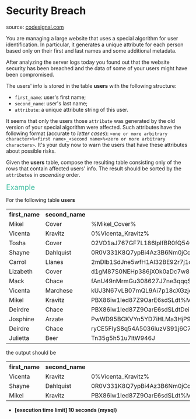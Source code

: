 <h1>Security Breach</h1>
<p>source: <a href="https://www.codesignal.com/">codesignal.com</a>
<div><p>You are managing a large website that uses a special algorithm for user identification. In particular, it generates a unique attribute for each person based only on their first and last names and some additional metadata.</p>
<p>After analyzing the server logs today you found out that the website security has been breached and the data of some of your users might have been compromised.</p>
<p>The users' info is stored in the table <strong>users</strong> with the following structure:</p>
<ul>
<li><code>first_name</code>: user's first name;</li>
<li><code>second_name</code>: user's last name;</li>
<li><code>attribute</code>: a unique attribute string of this user.</li>
</ul>
<p>It seems that only the users those <code>attribute</code> was generated by the old version of your special algorithm were affected. Such attributes have the following format (accurate to <em>letter cases</em>): <code>&lt;one or more arbitrary character&gt;%&lt;first name&gt;_&lt;second name&gt;%&lt;zero or more arbitrary characters&gt;</code>. It's your duty now to warn the users that have these attributes about possible risks.</p>
<p>Given the <strong>users</strong> table, compose the resulting table consisting only of the rows that contain affected users' info. The result should be sorted by the <code>attribute</code>s in <em>ascending</em> order.</p>
<p><span style="color:#44BFA3;font-size:1.4em">Example</span></p>
<p>For the following table <strong>users</strong></p>
<table>
<tbody><tr>
<th>first_name</th>
<th>second_name</th>
<th>attribute</th>
</tr>
<tr>
  <td>Mikel</td>
  <td>Cover</td>
  <td>%Mikel_Cover%</td>
</tr>
<tr>
  <td>Vicenta</td>
  <td>Kravitz</td>
  <td>0%Vicenta_Kravitz%</td>
</tr>
<tr>
  <td>Tosha</td>
  <td>Cover</td>
  <td>02VO1aJ767GF7L186lpIfBR0fQ5406Q02YcpG42LDF4Bv26</td>
</tr>
<tr>
  <td>Shayne</td>
  <td>Dahlquist</td>
  <td>0R0V331K8Q7ypBi4Az3B6Nm0jCqUk%Shayne_Dahlquist%46E3O0u7t7</td>
</tr>
<tr>
  <td>Carrol</td>
  <td>Llanes</td>
  <td>2mDIb1SdJne5wfH1Al32BE92r7j1d60PJ263b2vyPn3zxQ2P7sVOM26J11UT6W0Np</td>
</tr>
<tr>
  <td>Lizabeth</td>
  <td>Cover</td>
  <td>d1gM87S0NEHp386jXOk0aDc7w8bx4u8q7D82ff2Z4YT43iLyZ39xYbEDXMk</td>
</tr>
<tr>
  <td>Mack</td>
  <td>Chace</td>
  <td>fAnU49nMrmGu308627J7ne3qqqSPJDnq6dwW607lahNB5DinTR2Rkp549G7</td>
</tr>
<tr>
  <td>Vicenta</td>
  <td>Marchese</td>
  <td>kUJ3N67vLB07mQL9Ai7p18cXGzjdT32r8283ZQi</td>
</tr>
<tr>
  <td>Mikel</td>
  <td>Kravitz</td>
  <td>PBX86iw1Ied87Z9OarE6sdSLdt%Mikel_Kravitz%W73XOY9YaOgi060r2x12D2EmD7</td>
</tr>
<tr>
  <td>Deirdre</td>
  <td>Chace</td>
  <td>PBX86iw1Ied87Z9OarE6sdSLdtDeirdrelChaceW73XOY9YaOgi060r2x12D2EmD7</td>
</tr>
<tr>
  <td>Josphine</td>
  <td>Arzate</td>
  <td>PwWD95BCKVYn5YD7iHLMa3HjP9tH%josphine_arzate%d2hNHNd3RpqfUREN47</td>
</tr>
<tr>
  <td>Deirdre</td>
  <td>Chace</td>
  <td>ryCE5FIyS8q54A5036luzVS91j6C7P76E9X0O58htzgthuX24LG%DEirdre_Chace%</td>
</tr>
<tr>
  <td>Julietta</td>
  <td>Beer</td>
  <td>Tn35g5h51u7ltW946J</td>
</tr>
</tbody></table>
<p>the output should be</p>
<table>
<tbody><tr>
<th>first_name</th>
<th>second_name</th>
<th>attribute</th>
</tr>
<tr>
  <td>Vicenta</td>
  <td>Kravitz</td>
  <td>0%Vicenta_Kravitz%</td>
</tr>
<tr>
  <td>Shayne</td>
  <td>Dahlquist</td>
  <td>0R0V331K8Q7ypBi4Az3B6Nm0jCqUk%Shayne_Dahlquist%46E3O0u7t7</td>
</tr>
<tr>
  <td>Mikel</td>
  <td>Kravitz</td>
  <td>PBX86iw1Ied87Z9OarE6sdSLdt%Mikel_Kravitz%W73XOY9YaOgi060r2x12D2EmD7</td>
</tr>
</tbody></table>
<ul>
<li><strong>[execution time limit] 10 seconds (mysql)</strong></li>
</ul>
</div>
